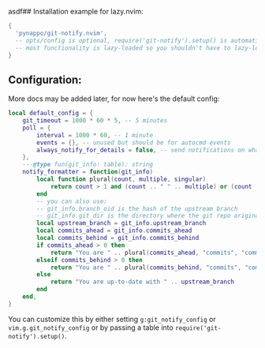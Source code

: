 asdf## Installation example for lazy.nvim:

```lua
{
  'pynappo/git-notify.nvim',
  -- opts/config is optional, require('git-notify').setup() is automatically called on startup
  -- most functionality is lazy-loaded so you shouldn't have to lazy-load.
}
```

## Configuration:

More docs may be added later, for now here's the default config:

```lua
local default_config = {
	git_timeout = 1000 * 60 * 5, -- 5 minutes
	poll = {
		interval = 1000 * 60, -- 1 minute
		events = {}, -- unused but should be for autocmd events
		always_notify_for_details = false, -- send notifications on what's happening on every poll, mostly for debugging
	},
	---@type fun(git_info: table): string
	notify_formatter = function(git_info)
		local function plural(count, multiple, singular)
			return count > 1 and (count .. " " .. multiple) or (count .. " " .. singular)
		end
		-- you can also use:
		-- git_info.branch_oid is the hash of the upstream branch
		-- git_info.git_dir is the directory where the git repo originates from
		local upstream_branch = git_info.upstream_branch
		local commits_ahead = git_info.commits_ahead
		local commits_behind = git_info.commits_behind
		if commits_ahead > 0 then
			return "You are " .. plural(commits_ahead, "commits", "commit") .. " ahead of " .. upstream_branch
		elseif commits_behind > 0 then
			return "You are " .. plural(commits_behind, "commits", "commit") .. " behind " .. upstream_branch
		else
			return "You are up-to-date with " .. upstream_branch
		end
	end,
}
```

You can customize this by either setting `g:git_notify_config` or `vim.g.git_notify_config`
or by passing a table into `require('git-notify').setup()`.
